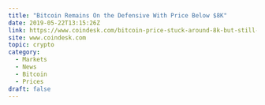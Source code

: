 ```yaml
---
title: "Bitcoin Remains On the Defensive With Price Below $8K"
date: 2019-05-22T13:15:26Z
link: https://www.coindesk.com/bitcoin-price-stuck-around-8k-but-still-up-nearly-50-this-month?utm_medium=RSS&utm_source=hune
site: www.coindesk.com
topic: crypto
category:
  - Markets
  - News
  - Bitcoin
  - Prices
draft: false
---
```

